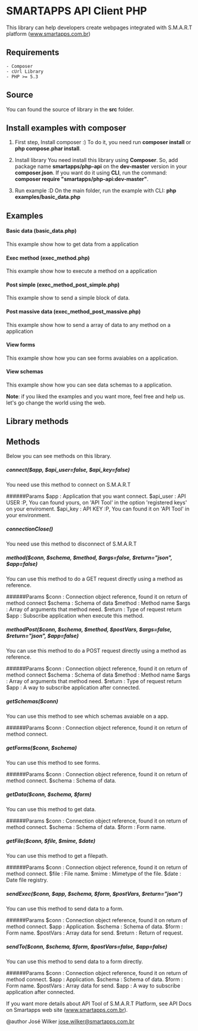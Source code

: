 # SMARTAPPS API Client PHP

This library can help developers create webpages integrated with S.M.A.R.T platform (www.smartapps.com.br)

## Requirements

	- Composer
	- cUrl Library
	- PHP >= 5.3

## Source

You can found the source of library in the **src** folder.

## Install examples with composer

1. First step, Install composer :)
To do it, you need run <b>composer install</b> or <b>php compose.phar install</b>.

2. Install library
You need install this library using **Composer**. So, add package name **smartapps/php-api** on the **dev-master** version in your **composer.json**. If you want do it using **CLI**, run the command: **composer require "smartapps/php-api:dev-master"**.

3. Run example :D
On the main folder, run the example with CLI: <b>php examples/basic_data.php</b>

## Examples

#### Basic data (basic_data.php)
This example show how to get data from a application

#### Exec method (exec_method.php)
This example show how to execute a method on a application

#### Post simple (exec_method_post_simple.php)
This example show to send a simple block of data.

#### Post massive data (exec_method_post_massive.php)
This example show how to send a array of data to any method on a application

#### View forms
This example show how you can see forms avaiables on a application.

#### View schemas
This example show how you can see data schemas to a application.

**Note**: if you liked the examples and you want more, feel free and help us. let's go change the world using the web.

## Library methods

## Methods
Below you can see methods on this library.

##### connect($app, $api_user=false, $api_key=false)
You need use this method to connect on S.M.A.R.T

######Params
	$app 		: Application that you want connect.
	$api_user	: API USER :P, You can found yours, on 'API Tool' in the option 'registered keys' on your enviroment.
	$api_key 	: API KEY :P, You can found it on 'API Tool' in your environment.

##### connectionClose()
You need use this method to disconnect of S.M.A.R.T

##### method($conn, $schema, $method, $args=false, $return="json", $app=false)
You can use this method to do a GET request directly using a method as reference.

######Params
	$conn 		: Connection object reference, found it on return of method connect
	$schema 	: Schema of data
	$method 	: Method name
	$args		: Array of arguments that method need.
	$return 	: Type of request return
	$app 		: Subscribe application when execute this method.

##### methodPost($conn, $schema, $method, $postVars, $args=false, $return="json", $app=false)
You can use this method to do a POST request directly using a method as reference.

######Params
	$conn 		: Connection object reference, found it on return of method connect
	$schema 	: Schema of data
	$method 	: Method name
	$args		: Array of arguments that method need.
	$return 	: Type of request return
	$app 		: A way to subscribe application after connected.

##### getSchemas($conn)
You can use this method to see which schemas avaiable on a app.

######Params
	$conn 		: Connection object reference, found it on return of method connect.

##### getForms($conn, $schema)
You can use this method to see forms.

######Params
	$conn 		: Connection object reference, found it on return of method connect.
	$schema 	: Schema of data.

##### getData($conn, $schema, $form)
You can use this method to get data.

######Params
	$conn 		: Connection object reference, found it on return of method connect.
	$schema 	: Schema of data.
	$form 		: Form name.

##### getFile($conn, $file, $mime, $date)
You can use this method to get a filepath.

######Params
	$conn 		: Connection object reference, found it on return of method connect.
	$file 		: File name.
	$mime 		: Mimetype of the file.
	$date 		: Date file registry.

##### sendExec($conn, $app, $schema, $form, $postVars, $return="json")
You can use this method to send data to a form.

######Params
	$conn 		: Connection object reference, found it on return of method connect.
	$app 		: Application.
	$schema 	: Schema of data.
	$form 		: Form name.
	$postVars 	: Array data for send.
	$return 	: Return of request.

##### sendTo($conn, $schema, $form, $postVars=false, $app=false)
You can use this method to send data to a form directly.

######Params
	$conn 		: Connection object reference, found it on return of method connect.
	$app 		: Application.
	$schema 	: Schema of data.
	$form 		: Form name.
	$postVars 	: Array data for send.
	$app 		: A way to subscribe application after connected.


If you want more details about API Tool of S.M.A.R.T Platform, see API Docs on Smartapps web site (www.smartapps.com.br).

@author José Wilker <jose.wilker@smartapps.com.br>